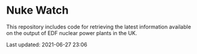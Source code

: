 # Nuke Watch

This repository includes code for retrieving the latest information available on the output of EDF nuclear power plants in the UK.

Last updated: 2021-06-27 23:06